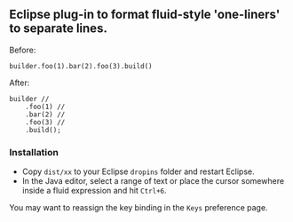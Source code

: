 ## Eclipse plug-in to format fluid-style 'one-liners' to separate lines.

Before:
```
builder.foo(1).bar(2).foo(3).build()
```

After:
```
builder //
	.foo(1) //
	.bar(2) //
	.foo(3) //
	.build();
```

### Installation
* Copy `dist/xx` to your Eclipse `dropins` folder and restart Eclipse.
* In the Java editor, select a range of text or place the cursor somewhere inside a fluid expression and hit `Ctrl+6`.

You may want to reassign the key binding in the `Keys` preference page. 
